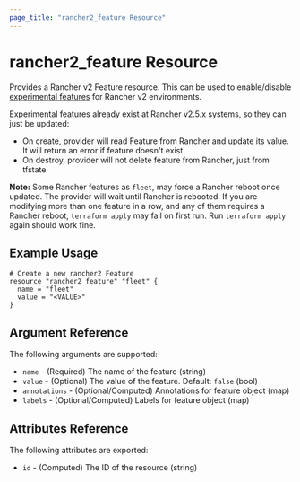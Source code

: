 ```yaml
---
page_title: "rancher2_feature Resource"
---
```


# rancher2\_feature Resource

Provides a Rancher v2 Feature resource. This can be used to enable/disable [experimental features](https://rancher.com/docs/rancher/v2.x/en/installation/resources/feature-flags/) for Rancher v2 environments.

Experimental features already exist at Rancher v2.5.x systems, so they can just be updated: 
* On create, provider will read Feature from Rancher and update its value. It will return an error if feature doesn't exist
* On destroy, provider will not delete feature from Rancher, just from tfstate

**Note:** Some Rancher features as `fleet`, may force a Rancher reboot once updated. The provider will wait until Rancher is rebooted. If you are modifying more than one feature in a row, and any of them requires a Rancher reboot, `terraform apply` may fail on first run. Run `terraform apply` again should work fine.  

## Example Usage

```hcl
# Create a new rancher2 Feature
resource "rancher2_feature" "fleet" {
  name = "fleet"
  value = "<VALUE>"
}
```

## Argument Reference

The following arguments are supported:

* `name` - (Required) The name of the feature (string)
* `value` - (Optional) The value of the feature. Default: `false` (bool)
* `annotations` - (Optional/Computed) Annotations for feature object (map)
* `labels` - (Optional/Computed) Labels for feature object (map)

## Attributes Reference

The following attributes are exported:

* `id` - (Computed) The ID of the resource (string)
